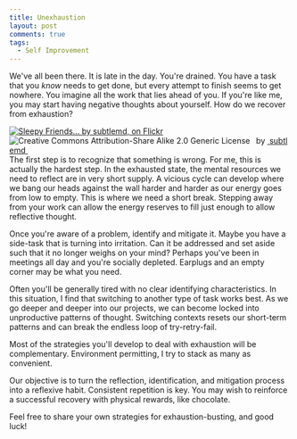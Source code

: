 ```yaml
---
title: Unexhaustion
layout: post
comments: true
tags:
  - Self Improvement
---
```

We've all been there. It is late in the day. You're drained. You have a task that you *know* needs to get done, but every attempt to finish seems to get nowhere. You imagine all the work that lies ahead of you. If you're like me, you may start having negative thoughts about yourself. How do we recover from exhaustion?

<div style="float: right" about='http://farm9.static.flickr.com/8084/8328132294_47ef227dfe_m.jpg'>
  <a href='http://www.flickr.com/photos/archivist/8328132294/' target='_blank'><img xmlns:dct='http://purl.org/dc/terms/' href='http://purl.org/dc/dcmitype/StillImage' rel='dct:type' src='http://farm9.static.flickr.com/8084/8328132294_47ef227dfe_m.jpg' alt='Sleepy Friends... by subtlemd, on Flickr' title='Sleepy Friends... by subtlemd, on Flickr' border='0' /></a><br /><a rel='license' href='http://creativecommons.org/licenses/by-sa/2.0/' target='_blank'><img src='http://i.creativecommons.org/l/by-sa/2.0/80x15.png' alt='Creative Commons Attribution-Share Alike 2.0 Generic License' title='Creative Commons Attribution-Share Alike 2.0 Generic License' border='0' align='left' /></a>&nbsp;&nbsp;by&nbsp;<a href='http://www.flickr.com/people/archivist/' target='_blank'>&nbsp;</a><a xmlns:cc='http://creativecommons.org/ns#' rel='cc:attributionURL' property='cc:attributionName' href='http://www.flickr.com/people/archivist/' target='_blank'>subtlemd</a><a href='http://www.imagecodr.org/' target='_blank'>&nbsp;</a>
</div>

The first step is to recognize that something is wrong. For me, this is actually the hardest step. In the exhausted state, the mental resources we need to reflect are in very short supply. A vicious cycle can develop where we bang our heads against the wall harder and harder as our energy goes from low to empty. This is where we need a short break. Stepping away from your work can allow the energy reserves to fill just enough to allow reflective thought.

Once you're aware of a problem, identify and mitigate it. Maybe you have a side-task that is turning into irritation. Can it be addressed and set aside such that it no longer weighs on your mind? Perhaps you've been in meetings all day and you're socially depleted. Earplugs and an empty corner may be what you need.

Often you'll be generally tired with no clear identifying characteristics. In this situation, I find that switching to another type of task works best. As we go deeper and deeper into our projects, we can become locked into unproductive patterns of thought. Switching contexts resets our short-term patterns and can break the endless loop of try-retry-fail.

Most of the strategies you'll develop to deal with exhaustion will be complementary. Environment permitting, I try to stack as many as convenient.

Our objective is to turn the reflection, identification, and mitigation process into a reflexive habit. Consistent repetition is key. You may wish to reinforce a successful recovery with physical rewards, like chocolate.

Feel free to share your own strategies for exhaustion-busting, and good luck!

